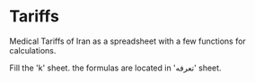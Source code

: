 # Tariffs
Medical Tariffs of Iran as a spreadsheet with a few functions for calculations.

Fill the 'k' sheet.
the formulas are located in 'تعرفه' sheet.
